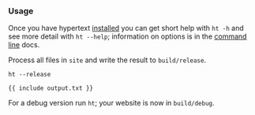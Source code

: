 ### Usage

Once you have hypertext [installed](/install/) you can get short help with `ht -h` and see more detail with `ht --help`; information on options is in the [command line](/docs/command-line/) docs.

Process all files in `site` and write the result to `build/release`.

```
ht --release
```

```
{{ include output.txt }}
```

For a debug version run `ht`; your website is now in `build/debug`.
